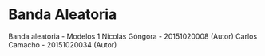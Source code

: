 # Banda Aleatoria 
Banda aleatoria - Modelos 1
Nicolás Góngora - 20151020008 (Autor)
Carlos Camacho - 20151020034 (Autor)
